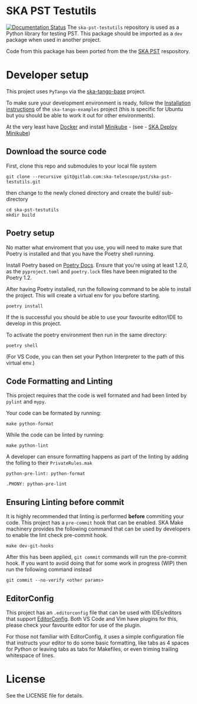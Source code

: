SKA PST Testutils
=================

[![Documentation Status](https://readthedocs.org/projects/ska-telescope-ska-pst-testutils/badge/?version=latest)](https://developer.skao.int/projects/ska-pst-testutils/en/latest/)
The `ska-pst-testutils` repository is used as a Python library for testing PST. This package should be imported as a `dev` package when used in
another project.

Code from this package has been ported from the the [SKA PST](https://gitlab.com/ska-telescope/pst/ska-pst) respository.

# Developer setup

This project uses `PyTango` via the [ska-tango-base](https://gitlab.com/ska-telescope/ska-tango-base) project.

To make sure your development environment is ready, follow the [Installation instructions](https://gitlab.com/ska-telescope/ska-tango-examples#installation)  of the `ska-tango-examples` project (this is specific for Ubuntu but you should be able to work it out for other environments).

At the very least have [Docker](https://docs.docker.com/get-docker/) and install [Minikube](https://minikube.sigs.k8s.io/docs/) - (see - [SKA Deploy Minikube](https://gitlab.com/ska-telescope/sdi/ska-cicd-deploy-minikube))

## Download the source code

First, clone this repo and submodules to your local file system

    git clone --recursive git@gitlab.com:ska-telescope/pst/ska-pst-testutils.git

then change to the newly cloned directory and create the build/ sub-directory

    cd ska-pst-testutils
    mkdir build

## Poetry setup

No matter what enviroment that you use, you will need to make sure that Poetry is
installed and that you have the Poetry shell running.

Install Poetry based on [Poetry Docs](https://python-poetry.org/docs/). Ensure that you're using at least 1.2.0, as the
`pyproject.toml` and `poetry.lock` files have been migrated to the Poetry 1.2.

After having Poetry installed, run the following command to be able to install the project. This will create a virtual env for you before starting.

    poetry install


If the is successful you should be able to use your favourite editor/IDE to develop in this project.

To activate the poetry environment then run in the same directory:

    poetry shell

(For VS Code, you can then set your Python Interpreter to the path of this virtual env.)

## Code Formatting and Linting

This project requires that the code is well formated and had been linted by `pylint` and `mypy`.

Your code can be formated by running:

    make python-format

While the code can be linted by running:

    make python-lint

A developer can ensure formatting happens as part of the linting by adding the folling to their
`PrivateRules.mak`

```make
python-pre-lint: python-format

.PHONY: python-pre-lint
```

## Ensuring Linting before commit

It is highly recommended that linting is performed **before** commiting your code.  This project
has a `pre-commit` hook that can be enabled.  SKA Make machinery provides the following command
that can be used by developers to enable the lint check pre-commit hook.

    make dev-git-hooks

After this has been applied, `git commit` commands will run the pre-commit hook. If you
want to avoid doing that for some work in progress (WIP) then run the following command
instead

    git commit --no-verify <other params>

## EditorConfig

This project has an `.editorconfig` file that can be used with IDEs/editors that support
[EditorConfig](https://editorconfig.org/).  Both VS Code and Vim have plugins for this,
please check your favourite editor for use of the plugin.

For those not familiar with EditorConfig, it uses a simple configuration file that
instructs your editor to do some basic formatting, like tabs as 4 spaces for Python or
leaving tabs as tabs for Makefiles, or even triming trailing whitespace of lines.

# License

See the LICENSE file for details.

